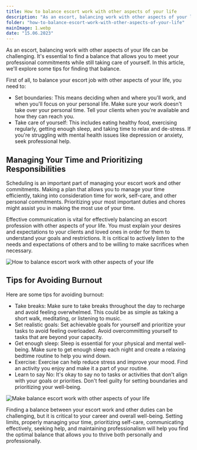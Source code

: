```yaml
---
title: How to balance escort work with other aspects of your life
description: "As an escort, balancing work with other aspects of your life can be challenging. In this article, we'll explore some tips for finding that balance."
folder: "how-to-balance-escort-work-with-other-aspects-of-your-life"
mainImage: 1.webp
date: "15.06.2023"
---
```


As an escort, balancing work with other aspects of your life can be challenging. It's essential to find a balance that allows you to meet your professional commitments while still taking care of yourself. In this article, we'll explore some tips for finding that balance.

First of all, to balance your escort job with other aspects of your life, you need to:

- Set boundaries: This means deciding when and where you'll work, and when you'll focus on your personal life. Make sure your work doesn't take over your personal time. Tell your clients when you're available and how they can reach you.
- Take care of yourself: This includes eating healthy food, exercising regularly, getting enough sleep, and taking time to relax and de-stress. If you're struggling with mental health issues like depression or anxiety, seek professional help.

## Managing Your Time and Prioritizing Responsibilities

Scheduling is an important part of managing your escort work and other commitments. Making a plan that allows you to manage your time efficiently, taking into consideration time for work, self-care, and other personal commitments. Prioritizing your most important duties and chores might assist you in making the most use of your time.

Effective communication is vital for effectively balancing an escort profession with other aspects of your life. You must explain your desires and expectations to your clients and loved ones in order for them to understand your goals and restrictions. It is critical to actively listen to the needs and expectations of others and to be willing to make sacrifices when necessary.


![How to balance escort work with other aspects of your life](/assets/img/media/how-to-balance-escort-work-with-other-aspects-of-your-life/1.webp "balance escort work with other aspects of your life")

## Tips for Avoiding Burnout

Here are some tips for avoiding burnout:

- Take breaks: Make sure to take breaks throughout the day to recharge and avoid feeling overwhelmed. This could be as simple as taking a short walk, meditating, or listening to music.
- Set realistic goals: Set achievable goals for yourself and prioritize your tasks to avoid feeling overloaded. Avoid overcommitting yourself to tasks that are beyond your capacity.
- Get enough sleep: Sleep is essential for your physical and mental well-being. Make sure to get enough sleep each night and create a relaxing bedtime routine to help you wind down.
- Exercise: Exercise can help reduce stress and improve your mood. Find an activity you enjoy and make it a part of your routine.
- Learn to say No: It's okay to say no to tasks or activities that don't align with your goals or priorities. Don't feel guilty for setting boundaries and prioritizing your well-being.


![Make balance escort work with other aspects of your life](/assets/img/media/how-to-balance-escort-work-with-other-aspects-of-your-life/2.webp "balance escort with other aspects of your life")

Finding a balance between your escort work and other duties can be challenging, but it is critical to your career and overall well-being. Setting limits, properly managing your time, prioritizing self-care, communicating effectively, seeking help, and maintaining professionalism will help you find the optimal balance that allows you to thrive both personally and professionally.
